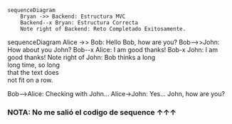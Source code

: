 
```mermaid
sequenceDiagram
    Bryan ->> Backend: Estructura MVC
    Backend--x Bryan: Estructura Correcta
    Note right of Backend: Reto Completado Exitosamente.
```


sequenceDiagram
Alice ->> Bob: Hello Bob, how are you?
Bob-->>John: How about you John?
Bob--x Alice: I am good thanks!
Bob-x John: I am good thanks!
Note right of John: Bob thinks a long<br/>long time, so long<br/>that the text does<br/>not fit on a row.

Bob-->Alice: Checking with John...
Alice->John: Yes... John, how are you?


### NOTA: No me salió el codigo de sequence ↑↑↑